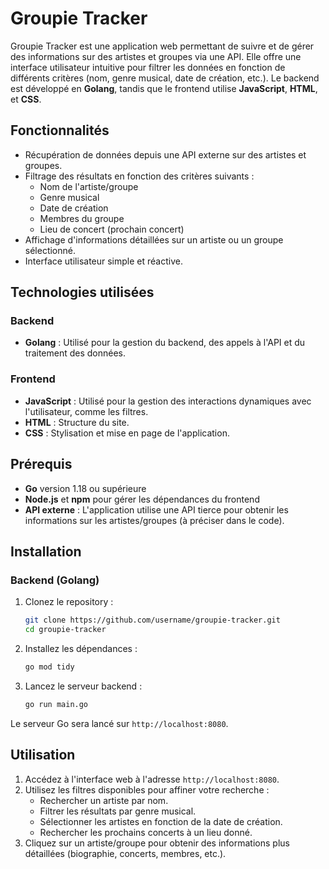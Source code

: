 # Groupie Tracker

Groupie Tracker est une application web permettant de suivre et de gérer des informations sur des artistes et groupes via une API. Elle offre une interface utilisateur intuitive pour filtrer les données en fonction de différents critères (nom, genre musical, date de création, etc.). Le backend est développé en **Golang**, tandis que le frontend utilise **JavaScript**, **HTML**, et **CSS**.

## Fonctionnalités

- Récupération de données depuis une API externe sur des artistes et groupes.
- Filtrage des résultats en fonction des critères suivants :
  - Nom de l'artiste/groupe
  - Genre musical
  - Date de création
  - Membres du groupe
  - Lieu de concert (prochain concert)
- Affichage d'informations détaillées sur un artiste ou un groupe sélectionné.
- Interface utilisateur simple et réactive.

## Technologies utilisées

### Backend
- **Golang** : Utilisé pour la gestion du backend, des appels à l'API et du traitement des données.
  
### Frontend
- **JavaScript** : Utilisé pour la gestion des interactions dynamiques avec l'utilisateur, comme les filtres.
- **HTML** : Structure du site.
- **CSS** : Stylisation et mise en page de l'application.

## Prérequis

- **Go** version 1.18 ou supérieure
- **Node.js** et **npm** pour gérer les dépendances du frontend
- **API externe** : L'application utilise une API tierce pour obtenir les informations sur les artistes/groupes (à préciser dans le code).

## Installation

### Backend (Golang)
1. Clonez le repository :
    ```bash
    git clone https://github.com/username/groupie-tracker.git
    cd groupie-tracker
    ```

2. Installez les dépendances :
    ```bash
    go mod tidy
    ```

3. Lancez le serveur backend :
    ```bash
    go run main.go
    ```

Le serveur Go sera lancé sur `http://localhost:8080`.

## Utilisation

1. Accédez à l'interface web à l'adresse `http://localhost:8080`.
2. Utilisez les filtres disponibles pour affiner votre recherche :
   - Rechercher un artiste par nom.
   - Filtrer les résultats par genre musical.
   - Sélectionner les artistes en fonction de la date de création.
   - Rechercher les prochains concerts à un lieu donné.
3. Cliquez sur un artiste/groupe pour obtenir des informations plus détaillées (biographie, concerts, membres, etc.).
